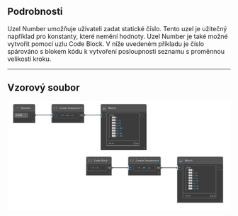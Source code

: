 ## Podrobnosti
Uzel Number umožňuje uživateli zadat statické číslo. Tento uzel je užitečný například pro konstanty, které nemění hodnoty. Uzel Number je také možné vytvořit pomocí uzlu Code Block. V níže uvedeném příkladu je číslo spárováno s blokem kódu k vytvoření posloupnosti seznamu s proměnnou velikostí kroku.
___
## Vzorový soubor

![Number](./CoreNodeModels.Input.DoubleInput_img.jpg)

